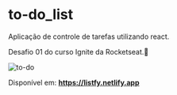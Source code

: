# to-do_list
Aplicação de controle de tarefas utilizando react.

Desafio 01 do curso Ignite da Rocketseat.🚀


![to-do](https://user-images.githubusercontent.com/58120519/228637158-b9ab094e-f33b-4698-9b1b-010c27037462.gif)

Disponível em: <b> https://listfy.netlify.app </b>
